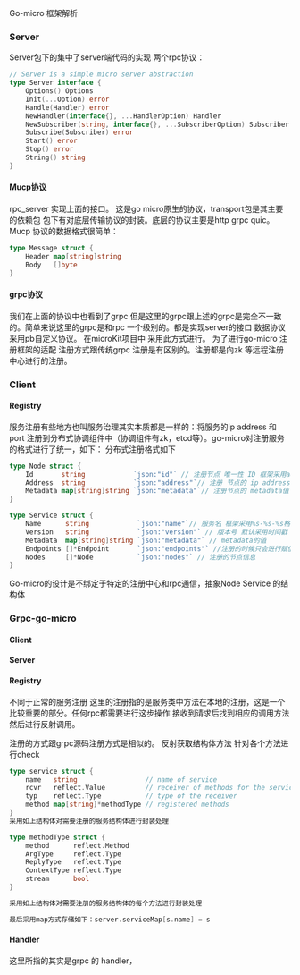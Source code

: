 Go-micro 框架解析

### Server
Server包下的集中了server端代码的实现
两个rpc协议：
```go
// Server is a simple micro server abstraction
type Server interface {
	Options() Options
	Init(...Option) error
	Handle(Handler) error
	NewHandler(interface{}, ...HandlerOption) Handler
	NewSubscriber(string, interface{}, ...SubscriberOption) Subscriber
	Subscribe(Subscriber) error
	Start() error
	Stop() error
	String() string
}
```

#### Mucp协议
rpc_server 实现上面的接口。
这是go micro原生的协议，transport包是其主要的依赖包 包下有对底层传输协议的封装。底层的协议主要是http grpc quic。
Mucp 协议的数据格式很简单：
```go
type Message struct {
	Header map[string]string
	Body   []byte
}
```
#### grpc协议
我们在上面的协议中也看到了grpc 但是这里的grpc跟上述的grpc是完全不一致的。简单来说这里的grpc是和rpc 一个级别的。都是实现server的接口
数据协议采用pb自定义协议。
在microKit项目中 采用此方式进行。
为了进行go-micro 注册框架的适配 注册方式跟传统grpc 注册是有区别的。注册都是向zk 等远程注册中心进行的注册。



### Client

#### Registry
服务注册有些地方也叫服务治理其实本质都是一样的：将服务的ip address 和 port 注册到分布式协调组件中（协调组件有zk，etcd等）。go-micro对注册服务的格式进行了统一，如下：
分布式注册格式如下
```go
type Node struct {
	Id       string            `json:"id"` // 注册节点 唯一性 ID 框架采用address（ip+port）
	Address  string            `json:"address"`// 注册 节点的 ip address:port
	Metadata map[string]string `json:"metadata"`// 注册节点的 metadata值
}

type Service struct {
	Name      string            `json:"name"`// 服务名 框架采用%s-%s-%s格式  gamerp-play-test-id
	Version   string            `json:"version"` // 版本号 默认采用时间戳
	Metadata  map[string]string `json:"metadata"` // metadata的值
	Endpoints []*Endpoint       `json:"endpoints"` //注册的时候只会进行赋值 endpoint 注册的方法和注册的订阅者，但实际写注册中心是没用的 不会用到的
	Nodes     []*Node           `json:"nodes"` // 注册的节点信息
}
```

Go-micro的设计是不绑定于特定的注册中心和rpc通信，抽象Node Service 的结构体

### Grpc-go-micro

#### Client
#### Server
#### Registry
不同于正常的服务注册 这里的注册指的是服务类中方法在本地的注册，这是一个比较重要的部分。任何rpc都需要进行这步操作 接收到请求后找到相应的调用方法然后进行反射调用。

注册的方式跟grpc源码注册方式是相似的。
反射获取结构体方法
针对各个方法进行check
```go
type service struct {
	name   string                 // name of service
	rcvr   reflect.Value          // receiver of methods for the service
	typ    reflect.Type           // type of the receiver
	method map[string]*methodType // registered methods
}
采用如上结构体对需要注册的服务结构体进行封装处理

type methodType struct {
	method      reflect.Method
	ArgType     reflect.Type
	ReplyType   reflect.Type
	ContextType reflect.Type
	stream      bool
}

采用如上结构体对需要注册的服务结构体的每个方法进行封装处理

最后采用map方式存储如下：server.serviceMap[s.name] = s
```
#### Handler
这里所指的其实是grpc 的 handler，
